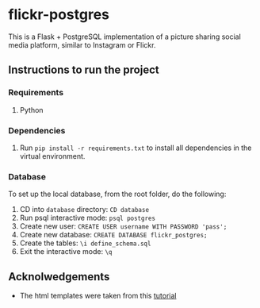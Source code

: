# flickr-postgres

This is a Flask + PostgreSQL implementation of a picture sharing social media platform, similar to Instagram or Flickr.

## Instructions to run the project

### Requirements

1. Python

### Dependencies

1. Run `pip install -r requirements.txt` to install all dependencies in the virtual environment.

### Database

To set up the local database, from the root folder, do the following:

1. CD into `database` directory: `CD database`
2. Run psql interactive mode: `psql postgres`
3. Create new user: `CREATE USER username WITH PASSWORD 'pass';`
4. Create new database: `CREATE DATABASE flickr_postgres;`
5. Create the tables: `\i define_schema.sql`
6. Exit the interactive mode: `\q`

## Acknolwedgements

- The html templates were taken from this [tutorial](https://www.digitalocean.com/community/tutorials/how-to-add-authentication-to-your-app-with-flask-login)
